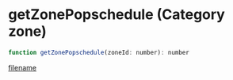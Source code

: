 # getZonePopschedule (Category zone)

```js
function getZonePopschedule(zoneId: number): number
```

[filename](getZonePopschedule_m.md ':include')